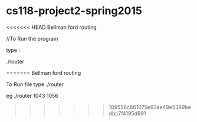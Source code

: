 # cs118-project2-spring2015
<<<<<<< HEAD
Bellman ford routing 

//To Run the program

type :

./router 

=======
Bellman ford routing

To Run file 
type ./router <serverport> <remoteport> 

eg ./router 1043 1056
>>>>>>> 109558c861075e93ae49e5389bedbc7f4195d991
